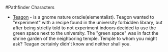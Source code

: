 #Pathfinder Characters
* [Teagon](./teagon) - is a gnome nature oracle(elementalist). Teagon wanted to "experiment" with a recipe found in the university forbidden 
library, but after being strictly told to not experiment indoors decided to use the green space next to the university. 
The "green space" was in fact the shrine garden of the neighboring temple. Temple to whom you might ask? Teagan 
certainly didn't know and neither shall you.
